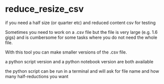 # reduce_resize_csv
if you need a half size (or quarter etc) and reduced content csv for testing


Sometimes you need to work on a .csv file but the file is very large (e.g. 1.6 gigs) and is cumbersome for some tasks where you do not need the whole file.

With this tool you can make smaller versions of the .csv file.

a python script version and a python notebook version are both available

the python script can be run in a terminal and will ask for file name and how many half-reductions you want
